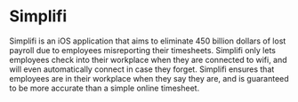 # Simplifi

Simplifi is an iOS application that aims to eliminate 450 billion dollars of lost payroll due to employees misreporting their timesheets. Simplifi only lets employees check into their workplace when they are connected to wifi, and will even automatically connect in case they forget. Simplifi ensures that employees are in their workplace when they say they are, and is guaranteed to be more accurate than a simple online timesheet.
